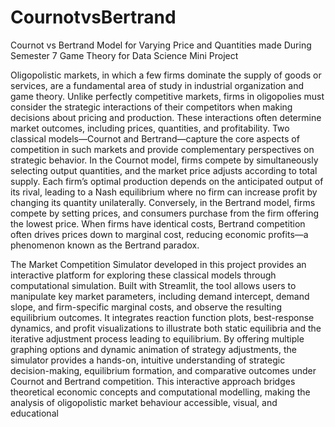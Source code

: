 # CournotvsBertrand
Cournot vs Bertrand Model for Varying Price and Quantities made During Semester 7 Game Theory for Data Science Mini Project


Oligopolistic markets, in which a few firms dominate the supply of goods or services, are a fundamental area of study in industrial organization and game theory. Unlike perfectly competitive markets, firms in oligopolies must consider the strategic interactions of their competitors when making decisions about pricing and production. These interactions often determine market outcomes, including prices, quantities, and profitability. Two classical models—Cournot and Bertrand—capture the core aspects of competition in such markets and provide complementary perspectives on strategic behavior. In the Cournot model, firms compete by simultaneously selecting output quantities, and the market price adjusts according to total supply. Each firm’s optimal production depends on the anticipated output of its rival, leading to a Nash equilibrium where no firm can increase profit by changing its quantity unilaterally. Conversely, in the Bertrand model, firms compete by setting prices, and consumers purchase from the firm offering the lowest price. When firms have identical costs, Bertrand competition often drives prices down to marginal cost, reducing economic profits—a phenomenon known as the Bertrand paradox.


The Market Competition Simulator developed in this project provides an interactive platform for exploring these classical models through computational simulation. Built with Streamlit, the tool allows users to manipulate key market parameters, including demand intercept, demand slope, and firm-specific marginal costs, and observe the resulting equilibrium outcomes. It integrates reaction function plots, best-response dynamics, and profit visualizations to illustrate both static equilibria and the iterative adjustment process leading to equilibrium. By offering multiple graphing options and dynamic animation of strategy adjustments, the simulator provides a hands-on, intuitive understanding of strategic decision-making, equilibrium formation, and comparative outcomes under Cournot and Bertrand competition. This interactive approach bridges theoretical economic concepts and computational modelling, making the analysis of oligopolistic market behaviour accessible, visual, and educational

